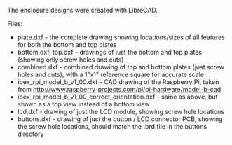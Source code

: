 The enclosure designs were created with LibreCAD.

Files:

* plate.dxf - the complete drawing showing locations/sizes of all features
  for both the bottom and top plates
* bottom.dxf, top.dxf - drawings of just the bottom and top plates (showing
  only screw holes and cuts)
* combined.dxf - combined drawing of top and bottom plates (just screw
  holes and cuts), with a 1"x1" reference square for accurate scale
* ibex\_rpi\_model\_b\_v1\_00.dxf - CAD drawing of the Raspberry Pi,
  taken from http://www.raspberry-projects.com/pi/pi-hardware/model-b-cad
* ibex\_rpi\_model\_b\_v1\_00\_correct\_orientation.dxf -
  same as above, but shown as a top view instead of a bottom view
* lcd.dxf - drawing of just the LCD module, showing screw hole locations
* buttons.dxf - drawing of just the button / LCD connector PCB,
  showing the screw hole locations,
  should match the .brd file in the buttons directory
